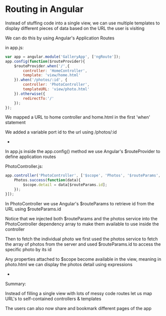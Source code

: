 # Routing in Angular

Instead of stuffing code into a single view, we can use multiple templates to display different pieces of data based on the URL the user is visiting

We can do this by using Angular's Application Routes

in app.js:

```javascript
var app = angular.module('GalleryApp', ['ngRoute']);
app.config(function($routeProvider){
    $routeProvider.when('/',{
        controller: 'HomeController',
        template: 'view/home.html'
    }).when('/photos/:id', {
        controller: 'PhotoController',
        templateURL: 'view/photo.html'
    }).otherwise({
        redirectTo:'/'
    });
});
```

We mapped a URL to home controller and home.html in the first 'when' statement

We added a variable port id to the url using /photos/:id

-

In app.js inside the app.config() method we use Angular's $routeProvider to define application routes

PhotoController.js:

```javascript
app.controller('PhotoController', ['$scope', 'Photos', '$routeParams', function($scope, photos, $routeParams){
    Photos.success(function(data){
        $scope.detail = data[$routeParams.id];
    });
}]);
```

In PhotoController we use Angular's $routeParams to retrieve id from the URL using $routeParams.id

Notice that we injected both $routeParams and the photos service into the PhotoController dependency array to make them available to use inside the controller

Then to fetch the individual photo we first used the photos service to fetch the array of photos from the server and used $routeParams.id to access the specific photo by its id

Any properties attached to $scope become available in the view, meaning in photo.html we can display the photos detail using expressions

-

Summary:

Instead of filling a single view with lots of messy code routes let us map URL's to self-contained controllers & templates

The users can also now share and bookmark different pages of the app
